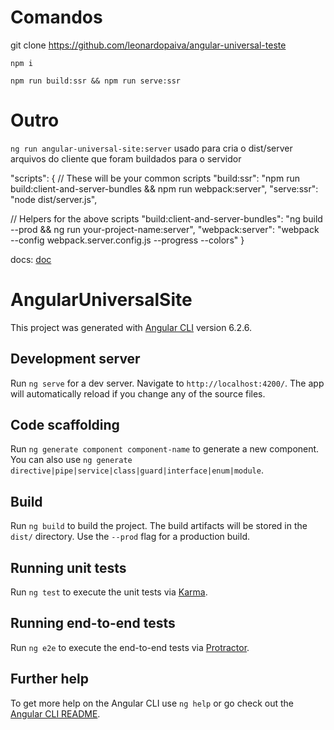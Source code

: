 # Comandos

git clone https://github.com/leonardopaiva/angular-universal-teste

`npm i`

`npm run build:ssr && npm run serve:ssr`


# Outro

`ng run angular-universal-site:server` usado para cria o dist/server arquivos do cliente que foram buildados para
o servidor

"scripts": {
  // These will be your common scripts
  "build:ssr": "npm run build:client-and-server-bundles && npm run webpack:server",
  "serve:ssr": "node dist/server.js",

  // Helpers for the above scripts
  "build:client-and-server-bundles": "ng build --prod && ng run your-project-name:server",
  "webpack:server": "webpack --config webpack.server.config.js --progress --colors"
}

docs:
[doc](https://github.com/angular/angular-cli/wiki/stories-universal-rendering)

# AngularUniversalSite

This project was generated with [Angular CLI](https://github.com/angular/angular-cli) version 6.2.6.

## Development server

Run `ng serve` for a dev server. Navigate to `http://localhost:4200/`. The app will automatically reload if you change any of the source files.

## Code scaffolding

Run `ng generate component component-name` to generate a new component. You can also use `ng generate directive|pipe|service|class|guard|interface|enum|module`.

## Build

Run `ng build` to build the project. The build artifacts will be stored in the `dist/` directory. Use the `--prod` flag for a production build.

## Running unit tests

Run `ng test` to execute the unit tests via [Karma](https://karma-runner.github.io).

## Running end-to-end tests

Run `ng e2e` to execute the end-to-end tests via [Protractor](http://www.protractortest.org/).

## Further help

To get more help on the Angular CLI use `ng help` or go check out the [Angular CLI README](https://github.com/angular/angular-cli/blob/master/README.md).
